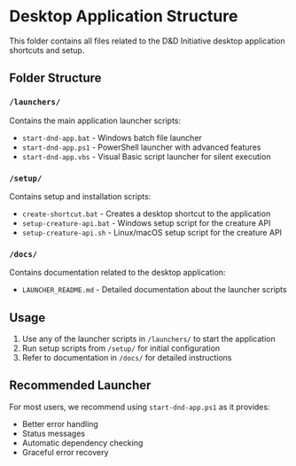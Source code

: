 # Desktop Application Structure

This folder contains all files related to the D&D Initiative desktop application shortcuts and setup.

## Folder Structure

### `/launchers/`
Contains the main application launcher scripts:
- `start-dnd-app.bat` - Windows batch file launcher
- `start-dnd-app.ps1` - PowerShell launcher with advanced features
- `start-dnd-app.vbs` - Visual Basic script launcher for silent execution

### `/setup/`
Contains setup and installation scripts:
- `create-shortcut.bat` - Creates a desktop shortcut to the application
- `setup-creature-api.bat` - Windows setup script for the creature API
- `setup-creature-api.sh` - Linux/macOS setup script for the creature API

### `/docs/`
Contains documentation related to the desktop application:
- `LAUNCHER_README.md` - Detailed documentation about the launcher scripts

## Usage

1. Use any of the launcher scripts in `/launchers/` to start the application
2. Run setup scripts from `/setup/` for initial configuration
3. Refer to documentation in `/docs/` for detailed instructions

## Recommended Launcher

For most users, we recommend using `start-dnd-app.ps1` as it provides:
- Better error handling
- Status messages
- Automatic dependency checking
- Graceful error recovery